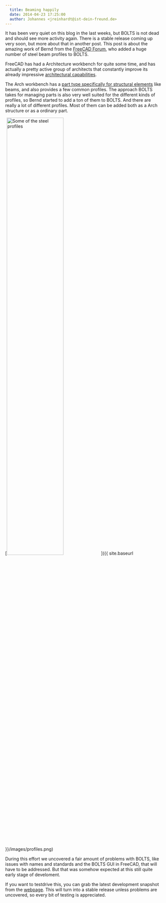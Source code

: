 ```yaml
---
  title: Beaming happily
  date: 2014-04-23 17:25:00
  author: Johannes <jreinhardt@ist-dein-freund.de>
---
```


It has been very quiet on this blog in the last weeks, but BOLTS is not dead
and should see more activity again. There is a stable release coming up very
soon, but more about that in another post. This post is about the amazing work
of Bernd from the [FreeCAD Forum](http://forum.freecadweb.org/index.php), who
added a huge number of steel beam profiles to BOLTS.

<!-- more -->

FreeCAD has had a Architecture workbench for quite some time, and has actually
a pretty active group of architects that constantly improve its already
impressive [architectural
capabilities](http://forum.freecadweb.org/viewtopic.php?f=23&t=5526).

The Arch workbench has a [part type specifically for structural
elements](http://www.freecadweb.org/wiki/index.php?title=Arch%20Structure) like
beams, and also provides a few common profiles. The approach BOLTS takes for
managing parts is also very well suited for the different kinds of profiles, so
Bernd started to add a ton of them to BOLTS. And there are really a lot of
different profiles. Most of them can be added both as a Arch structure or as a
ordinary part.

[<img alt="Some of the steel profiles" src="{{ site.baseurl }}/images/profiles.png" style="width: 60%;"/>]({{ site.baseurl }}/images/profiles.png)

During this effort we uncovered a fair amount of problems with BOLTS, like
issues with names and standards and the BOLTS GUI in FreeCAD, that will have to
be addressed. But that was somehow expected at this still quite early stage of
develoment.

If you want to testdrive this, you can grab the latest development snapshot
from the [webpage](http://jreinhardt.github.io/BOLTS/index.html). This will
turn into a stable release unless problems are uncovered, so every bit of
testing is appreciated.

